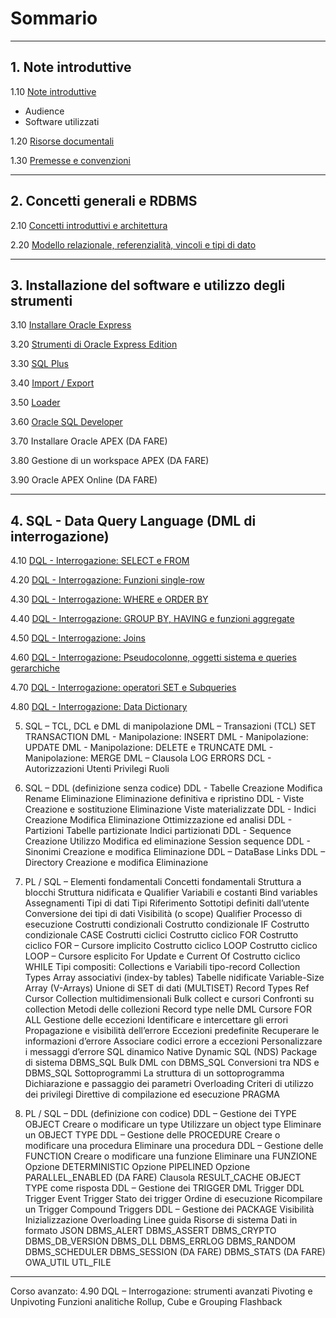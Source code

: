 # Sommario

-----------------------------------
## 1. Note introduttive

1.10 [Note introduttive](https://github.com/pmarconcini/DB_Oracle_Corso_Base/edit/master/110_note_introduttive.md)
- Audience
- Software utilizzati

1.20 [Risorse documentali](https://github.com/pmarconcini/DB_Oracle_Corso_Base/blob/master/120_risorse_documentali)

1.30 [Premesse e convenzioni](https://github.com/pmarconcini/DB_Oracle_Corso_Base/blob/master/130_premesse_e_convenzioni.md) 

-----------------------------------
## 2. Concetti generali e RDBMS

2.10 [Concetti introduttivi e architettura](https://github.com/pmarconcini/DB_Oracle_Corso_Base/blob/master/210_concetti_introduttivi_e_architettura.md)

2.20 [Modello relazionale, referenzialità, vincoli e tipi di dato](https://github.com/pmarconcini/DB_Oracle_Corso_Base/edit/master/220_modello_relazionale_referenzialita_vincoli_tipi.md)

-----------------------------------
## 3.	Installazione del software e utilizzo degli strumenti

3.10 [Installare Oracle Express](https://github.com/pmarconcini/DB_Oracle_Corso_Base/blob/master/310_installare_oracle_express.md)

3.20 [Strumenti di Oracle Express Edition](https://github.com/pmarconcini/DB_Oracle_Corso_Base/blob/master/320_strumenti_oracle_express.md)

3.30 [SQL Plus](https://github.com/pmarconcini/DB_Oracle_Corso_Base/blob/master/330_sql_plus.md)

3.40 [Import / Export](https://github.com/pmarconcini/DB_Oracle_Corso_Base/blob/master/340_import_export.md)

3.50 [Loader](https://github.com/pmarconcini/DB_Oracle_Corso_Base/blob/master/350_loader.md)

3.60 [Oracle SQL Developer](https://github.com/pmarconcini/DB_Oracle_Corso_Base/blob/master/360_sql_developer.md)

3.70 Installare Oracle APEX (DA FARE)

3.80 Gestione di un workspace APEX (DA FARE)

3.90 Oracle APEX Online (DA FARE)

-----------------------------------
## 4.	SQL - Data Query Language (DML di interrogazione)

4.10 [DQL - Interrogazione: SELECT e FROM](https://github.com/pmarconcini/DB_Oracle_Corso_Base/blob/master/410_sql_dql_select_from.md)

4.20 [DQL - Interrogazione: Funzioni single-row](https://github.com/pmarconcini/DB_Oracle_Corso_Base/blob/master/420_sql_dql_funzioni_single_row.md)
  
4.30 [DQL - Interrogazione: WHERE e ORDER BY](https://github.com/pmarconcini/DB_Oracle_Corso_Base/blob/master/430_sql_dql_where_e_order_by.md)
  
4.40 [DQL - Interrogazione: GROUP BY, HAVING e funzioni aggregate](https://github.com/pmarconcini/DB_Oracle_Corso_Base/blob/master/440_sql_dql_having_group_by.md)

4.50 [DQL - Interrogazione: Joins](https://github.com/pmarconcini/DB_Oracle_Corso_Base/edit/master/450_sql_dql_joins.md)

4.60 [DQL - Interrogazione: Pseudocolonne, oggetti sistema e queries gerarchiche](https://github.com/pmarconcini/DB_Oracle_Corso_Base/edit/master/460_sql_dql_oggetti_di_sistema.md)

4.70 [DQL - Interrogazione: operatori SET e Subqueries](https://github.com/pmarconcini/DB_Oracle_Corso_Base/edit/master/470_sql_dql_set_e_subqueries.md)
  
4.80 [DQL - Interrogazione: Data Dictionary](https://github.com/pmarconcini/DB_Oracle_Corso_Base/edit/master/480_sql_dql_data_dictionary.md)


5.	SQL – TCL, DCL e DML di manipolazione
DML – Transazioni (TCL)
  SET TRANSACTION
DML - Manipolazione: INSERT
DML - Manipolazione: UPDATE
DML - Manipolazione: DELETE e TRUNCATE
DML - Manipolazione: MERGE
DML – Clausola LOG ERRORS
DCL - Autorizzazioni
  Utenti
  Privilegi
  Ruoli

6.	SQL – DDL (definizione senza codice)
DDL - Tabelle
  Creazione
  Modifica
  Rename
  Eliminazione
  Eliminazione definitiva e ripristino
DDL - Viste
  Creazione e sostituzione
  Eliminazione
  Viste materializzate
DDL - Indici
  Creazione
  Modifica
  Eliminazione
  Ottimizzazione ed analisi
DDL - Partizioni
  Tabelle partizionate
  Indici partizionati
DDL - Sequence
  Creazione
  Utilizzo
  Modifica ed eliminazione
  Session sequence
DDL - Sinonimi
  Creazione e modifica
  Eliminazione
DDL – DataBase Links
DDL – Directory
  Creazione e modifica
  Eliminazione

7.	PL / SQL – Elementi fondamentali
Concetti fondamentali
  Struttura a blocchi
  Struttura nidificata e Qualifier
  Variabili e costanti
  Bind variables
  Assegnamenti
  Tipi di dati
  Tipi Riferimento
  Sottotipi definiti dall’utente
  Conversione dei tipi di dati
  Visibilità (o scope)
  Qualifier
  Processo di esecuzione
Costrutti condizionali
  Costrutto condizionale IF
  Costrutto condizionale CASE
Costrutti ciclici
  Costrutto ciclico FOR
  Costrutto ciclico FOR – Cursore implicito
  Costrutto ciclico LOOP
  Costrutto ciclico LOOP – Cursore esplicito
  For Update e Current Of
  Costrutto ciclico WHILE
Tipi compositi: Collections e Variabili tipo-record
  Collection Types
  Array associativi (index-by tables)
  Tabelle nidificate
  Variable-Size Array (V-Arrays)
  Unione di SET di dati (MULTISET)
  Record Types
  Ref Cursor
  Collection multidimensionali
  Bulk collect e cursori
  Confronti su collection
  Metodi delle collezioni
  Record type nelle DML
  Cursore FOR ALL
Gestione delle eccezioni
  Identificare e intercettare gli errori
  Propagazione e visibilità dell’errore
  Eccezioni predefinite
  Recuperare le informazioni d’errore
  Associare codici errore a eccezioni
  Personalizzare i messaggi d’errore
SQL dinamico
  Native Dynamic SQL (NDS)
  Package di sistema DBMS_SQL
  Bulk DML con DBMS_SQL
  Conversioni tra NDS e DBMS_SQL
  Sottoprogrammi
  La struttura di un sottoprogramma
  Dichiarazione e passaggio dei parametri
  Overloading
  Criteri di utilizzo dei privilegi
  Direttive di compilazione ed esecuzione
  PRAGMA

8.	PL / SQL – DDL (definizione con codice)
DDL – Gestione dei TYPE OBJECT
  Creare o modificare un type
  Utilizzare un object type
  Eliminare un OBJECT TYPE
DDL – Gestione delle PROCEDURE
  Creare o modificare una procedura
  Eliminare una procedura
DDL – Gestione delle FUNCTION
  Creare o modificare una funzione
  Eliminare una FUNZIONE
  Opzione DETERMINISTIC
  Opzione PIPELINED
  Opzione PARALLEL_ENABLED (DA FARE)
  Clausola RESULT_CACHE
  OBJECT TYPE come risposta
DDL – Gestione dei TRIGGER
  DML Trigger
  DDL Trigger
  Event Trigger
  Stato dei trigger
  Ordine di esecuzione
  Ricompilare un Trigger
  Compound Triggers
DDL – Gestione dei PACKAGE
  Visibilità
  Inizializzazione
  Overloading
  Linee guida
Risorse di sistema
  Dati in formato JSON
  DBMS_ALERT
  DBMS_ASSERT
  DBMS_CRYPTO
  DBMS_DB_VERSION
  DBMS_DLL
  DBMS_ERRLOG
  DBMS_RANDOM
  DBMS_SCHEDULER
  DBMS_SESSION (DA FARE)
  DBMS_STATS (DA FARE)
  OWA_UTIL
  UTL_FILE



---------------------------------------
Corso avanzato:
4.90 DQL – Interrogazione: strumenti avanzati
  Pivoting e Unpivoting
  Funzioni analitiche
  Rollup, Cube e Grouping
  Flashback

